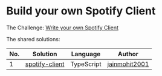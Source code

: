 # Build your own Spotify Client

The Challenge: [Write your own Spotify Client](https://codingchallenges.fyi/challenges/challenge-spotify)

The shared solutions:

| No. | Solution | Language | Author |
|-----|----------|----------|--------|
| 1 | [spotify-client](https://github.com/jainmohit2001/spotify-client) | TypeScript | [jainmohit2001](https://github.com/jainmohit2001) |

